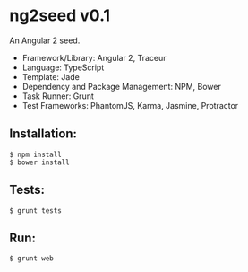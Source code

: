 ng2seed v0.1
====================

An Angular 2 seed.

+ Framework/Library: Angular 2, Traceur
+ Language: TypeScript
+ Template: Jade
+ Dependency and Package Management: NPM, Bower
+ Task Runner: Grunt
+ Test Frameworks: PhantomJS, Karma, Jasmine, Protractor


Installation:
-----------------

<code>$ npm install</code><br>
<code>$ bower install</code>


Tests:
-----------------

<code>$ grunt tests</code>


Run:
-----------------

<code>$ grunt web</code>
